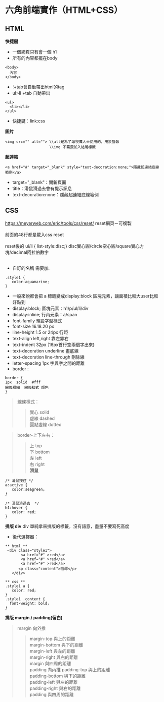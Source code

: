 # 六角前端實作（HTML+CSS）

## HTML
**快捷鍵**
* 一個網頁只有會一個 h1
* 所有的內容都擺在body
```
<body> 
  內容
</body>
```
* !+tab會自動帶出html的tag
* ul>li +tab 自動帶出 
```
<ul>
  <li></li>
</ul>
```
* 快捷鍵：link:css

**圖片**
```
<img src="" alt=""> \\alt是為了讓視障人士使用的，用於播報
                    \\img 不需要加入結尾標籤
```        
**超連結**
```
<a href="#" target="_blank" style="text-decoration:none;">隱藏超連結底線範例</a>
```
* target="_blank"：開新頁面
* title：滑鼠滑過去會有提示訊息
* text-decoration:none：隱藏超連結底線範例
## CSS
https://meyerweb.com/eric/tools/css/reset/  reset網頁－可複製 <br><br>
前面的48行都是載入css reset<br><br>
reset後的 ui/li { list-style:disc;} disc實心圓/circle空心圓/square實心方塊/decimal阿拉伯數字<br><br>
* 自訂的名稱 需要加.
```
.style1 {
   color:aquamarine; 
}
```
* 一般來說都會把 a 標籤變成display:block 區塊元素，讓面積比較大user比較好點到
* display:block; 區塊元素：h1/p/ul/li/div
* display:inline; 行內元素：a/span
* font-family      預設字型樣式
* font-size        16.18.20 px
* line-height      1.5 or 24px 行距
* text-align       left,right  靠左靠右
* text-indent      32px (16px首行空兩個字出來)
* text-decoration  underline 畫底線
* text-decoration  line-through 刪除線
* letter-spacing   1px  字與字之間的距離
* border : 
```
border {
1px  solid  #fff 
線條粗細  線條樣式 顏色
}
```

>線條樣式： 
>>實心 solid<br>
>>虛線 dashed<br>
>>圓點虛線  dotted<br>

>border-上下左右：
>>
>>上 top<br>
>>下 bottom<br>
>>左 left<br>
>>右 right<br>
**滑鼠**
```
/* 滑鼠按住 */
a:active {
   color:seagreen;
}

/* 滑鼠滑過去  */
h1:hover {
   color: red;
}
```
**排版 div**
div 單純拿來排版的標籤，沒有語意，盡量不要寫死高度 
* 後代選擇器： 
```
** html **
 <div class="style1">
       <a href="#" >red</a>
       <a href="#" >red</a>
       <a href="#" >red</a>
      <p class="content">哦椰</p>
   </div>
   
** css **
.style1 a {
   color: red;
}
.style1 .content {
  font-weight: bold;
}

```
**排版 margin / padding(留白)**
>margin 向外推
>>margin-top       與上的距離<br> 
>>margin-bottom    與下的距離<br> 
>>margin-left      與左的距離<br> 
>>margin-right     與右的距離<br> 
>>margin           與四周的距離<br>
>padding 向內推
>>padding-top       與上的距離<br> 
>>padding-bottom    與下的距離<br> 
>>padding-left      與左的距離<br> 
>>padding-right     與右的距離<br> 
>>padding           與四周的距離<br>
